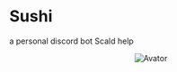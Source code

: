 # Sushi
a personal discord bot
Scald help
<p align="center">
 <img src="https://cdn.discordapp.com/attachments/947242409123807302/980395368003027005/IMG_0503.png" align="center" alt="Avator" />
</p>
